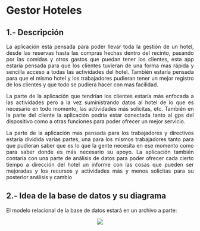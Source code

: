 <div align="justify">

# Gestor Hoteles

## 1.- Descripción 

La aplicación está pensada para poder llevar toda la gestión de un hotel, desde las reservas hasta las compras hechas dentro del recinto, pasando por las comidas y otros gastos que puedan tener los clientes, esta app estaría pensada para que los clientes tuvieran de una forma mas rápida y sencilla acceso a todas las actividades del hotel.
También estaría pensada para que el mismo hotel y los trabajadores pudieran tener un mejor registro de los clientes y que todo se pudiera hacer con mas facilidad.

La parte de la aplicación que tendrían los clientes estaría más enfocada a las actividades pero a la vez suministrando datos al hotel de lo que es necesario en todo momento, las actividades más solicitas, etc. También en la parte del cliente la aplicación podría estar conectada tanto al gps del dispositivo como a otras funciones para poder ofrecer un mejor servicio.

La parte de la aplicación mas pensada para los trabajadores y directivos estaría dividida varias partes, una para los mismos trabajadores tanto para que pudieran saber que es lo que la gente necesita en ese momento como para saber donde es más necesario su apoyo.
La aplicación también contaría con una parte de análisis de datos para poder ofrecer cada cierto tiempo a dirección del hotel un informe con las cosas que pueden ser mejoradas y los recursos y actividades más y menos solicitas para su posterior análisis y cambio


## 2.- Idea de la base de datos y su diagrama

El modelo relacional de la base de datos estará en un archivo a parte:
<div align="center">
<img src="https://raw.githubusercontent.com/jorgejpg/Multimedia/master/BBDD.png">
  </div>
</div>
